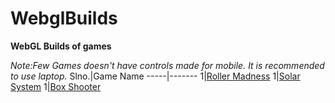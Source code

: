 # WebglBuilds

**WebGL Builds of games** 

*Note:Few Games doesn't have controls made for mobile. It is recommended to use laptop.*
Slno.|Game Name
-----|-------
1|[Roller Madness](https://subbireddy143.github.io/WebglBuilds/RollerMadnessWebGLBuild/index.html)
1|[Solar System](https://subbireddy143.github.io/WebglBuilds/SolarSystemWebGLBuild/index.html)
1|[Box Shooter](https://subbireddy143.github.io/WebglBuilds/BoxShooterWebGLBuild/index.html)
